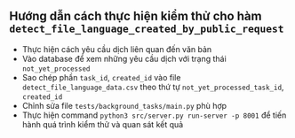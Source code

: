 ## Hướng dẫn cách thực hiện kiểm thử cho hàm `detect_file_language_created_by_public_request`

- Thực hiện cách yêu cầu dịch liên quan đến văn bản
- Vào database để xem những yêu cầu dịch với trạng thái `not_yet_processed`
- Sao chép phần `task_id`, `created_id` vào file `detect_file_language_data.csv` theo thứ tự `not_yet_processed_task_id`, `created_id`
- Chỉnh sửa file `tests/background_tasks/main.py` phù hợp 
- Thực hiện command `python3 src/server.py run-server -p 8001` để tiến hành quá trình kiểm thử  và quan sát kết quả